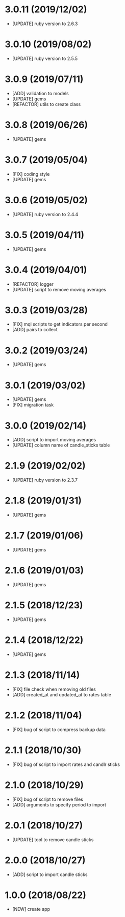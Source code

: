 # 3.0.11 (2019/12/02)
- [UPDATE] ruby version to 2.6.3

# 3.0.10 (2019/08/02)
- [UPDATE] ruby version to 2.5.5

# 3.0.9 (2019/07/11)
- [ADD] validation to models
- [UPDATE] gems
- [REFACTOR] utils to create class

# 3.0.8 (2019/06/26)
- [UPDATE] gems

# 3.0.7 (2019/05/04)
- [FIX] coding style
- [UPDATE] gems

# 3.0.6 (2019/05/02)
- [UPDATE] ruby version to 2.4.4

# 3.0.5 (2019/04/11)
- [UPDATE] gems

# 3.0.4 (2019/04/01)
- [REFACTOR] logger
- [UPDATE] script to remove moving averages

# 3.0.3 (2019/03/28)
- [FIX] mql scripts to get indicators per second
- [ADD] pairs to collect

# 3.0.2 (2019/03/24)
- [UPDATE] gems

# 3.0.1 (2019/03/02)
- [UPDATE] gems
- [FIX] migration task

# 3.0.0 (2019/02/14)
- [ADD] script to import moving averages
- [UPDATE] column name of candle_sticks table

# 2.1.9 (2019/02/02)
- [UPDATE] ruby version to 2.3.7

# 2.1.8 (2019/01/31)
- [UPDATE] gems

# 2.1.7 (2019/01/06)
- [UPDATE] gems

# 2.1.6 (2019/01/03)
- [UPDATE] gems

# 2.1.5 (2018/12/23)
- [UPDATE] gems

# 2.1.4 (2018/12/22)
- [UPDATE] gems

# 2.1.3 (2018/11/14)
- [FIX] file check when removing old files
- [ADD] created_at and updated_at to rates table

# 2.1.2 (2018/11/04)
- [FIX] bug of script to compress backup data

# 2.1.1 (2018/10/30)
- [FIX] bug of script to import rates and candlr sticks

# 2.1.0 (2018/10/29)
- [FIX] bug of script to remove files
- [ADD] arguments to specify period to import

# 2.0.1 (2018/10/27)
- [UPDATE] tool to remove candle sticks

# 2.0.0 (2018/10/27)
- [ADD] script to import candle sticks

# 1.0.0 (2018/08/22)
- [NEW] create app
